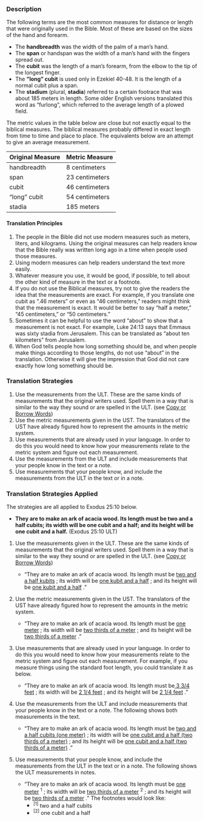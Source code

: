 
### Description

The following terms are the most common measures for distance or length that were originally used in the Bible. Most of these are based on the sizes of the hand and forearm.

* The **handbreadth** was the width of the palm of a man’s hand.
* The **span** or handspan was the width of a man’s hand with the fingers spread out.
* The **cubit**  was the length of a man’s forearm, from the elbow to the tip of the longest finger.
* The **”long” cubit**  is used only in Ezekiel 40-48. It is the length of a normal cubit plus a span.
* The **stadium**  (plural, **stadia**) referred to a certain footrace that was about 185 meters in length. Some older English versions translated this word as “furlong”, which referred to the average length of a plowed field.

The metric values in the table below are close but not exactly equal to the biblical measures. The biblical measures probably differed in exact length from time to time and place to place. The equivalents below are an attempt to give an average measurement.

| Original Measure | Metric Measure |
| -------- | -------- |
| handbreadth     | 8 centimeters    |
| span      | 23 centimeters      |
| cubit    | 46 centimeters    |
| “long” cubit    | 54 centimeters    |
| stadia     | 185 meters    |


#### Translation Principles

1. The people in the Bible did not use modern measures such as meters, liters, and kilograms. Using the original measures can help readers know that the Bible really was written long ago in a time when people used those measures.
1. Using modern measures can help readers understand the text more easily.
1. Whatever measure you use, it would be good, if possible, to tell about the other kind of measure in the text or a footnote.
1. If you do not use the Biblical measures, try not to give the readers the idea that the measurements are exact.  For example, if you translate one cubit as “.46 meters” or even as “46 centimeters,” readers might think that the measurement is exact. It would be better to say “half a meter,” “45 centimeters,” or “50 centimeters.”
1. Sometimes it can be helpful to use the word “about” to show that a measurement is not exact. For example, Luke 24:13 says that Emmaus was sixty stadia from Jerusalem. This can be translated as “about ten kilometers” from Jerusalem.
1. When God tells people how long something should be, and when people make things according to those lengths, do not use “about” in the translation. Otherwise it will give the impression that God did not care exactly how long something should be.

### Translation Strategies

1. Use the measurements from the ULT. These are the same kinds of measurements that the original writers used. Spell them in a way that is similar to the way they sound or are spelled in the ULT. (see [Copy or Borrow Words](../translate-transliterate/01.md))
1. Use the metric measurements given in the UST. The translators of the UST have already figured how to represent the amounts in the metric system.
1. Use measurements that are already used in your language. In order to do this you would need to know how your measurements relate to the metric system and figure out each measurement.
1. Use the measurements from the ULT and include measurements that your people know in the text or a note.
1. Use measurements that your people know, and include the measurements from the ULT in the text or in a note.

### Translation Strategies Applied

The strategies are all applied to Exodus 25:10 below.

* **They are to make an ark of acacia wood. Its length must be two and a half cubits; its width will be one cubit and a half; and its height will be one cubit and a half.** (Exodus 25:10 ULT)

1. Use the measurements given in the ULT. These are the same kinds of measurements that the original writers used. Spell them in a way that is similar to the way they sound or are spelled in the ULT. (see [Copy or Borrow Words](../translate-transliterate/01.md))

    * “They are to make an ark of acacia wood. Its length must be <u> two and a half kubits</u> ; its width will be <u> one kubit and a half</u> ; and its height will be <u> one kubit and a half</u> .”

1. Use the metric measurements given in the UST. The translators of the UST have already figured how to represent the amounts in the metric system.

    * “They are to make an ark of acacia wood. Its length must be <u> one meter</u> ; its width will be <u> two thirds of a meter</u> ; and its height will be <u> two thirds of a meter</u> .”

1. Use measurements that are already used in your language. In order to do this you would need to know how your measurements relate to the metric system and figure out each measurement. For example, if you measure things using the standard foot length, you could translate it as below.

    * “They are to make an ark of acacia wood. Its length must be<u> 3 3/4 feet</u> ; its width will be <u> 2 1/4 feet</u> ; and its height will be <u> 2 1/4 feet</u> .”

1. Use the measurements from the ULT and include measurements that your people know in the text or a note. The following shows both measurements in the text.

    * “They are to make an ark of acacia wood. Its length must be <u> two and a half cubits (one meter)</u> ; its width will be <u> one cubit and a half (two thirds of a meter)</u> ; and its height will be <u> one cubit and a half (two thirds of a meter)</u> .”

1. Use measurements that your people know, and include the measurements from the ULT in the text or in  a note. The following shows the ULT measurements in notes.

    * “They are to make an ark of acacia wood. Its length must be <u> one meter</u> <sup> 1</sup> ; its width will be <u> two thirds of a meter</u> <sup> 2</sup> ; and its height will be <u> two thirds of a meter</u> .” The footnotes would look like:
        * <sup> [1]</sup> two and a half cubits
        * <sup> [2]</sup> one cubit and a half


